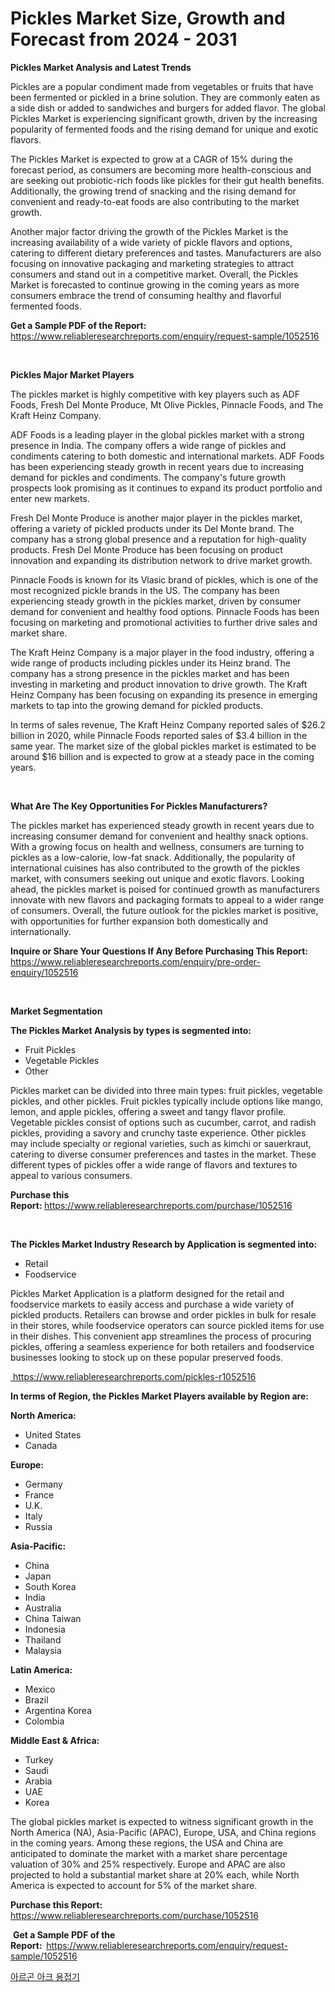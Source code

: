 <p><h1>Pickles Market Size, Growth and Forecast from 2024 - 2031</h1></p><p><strong>Pickles Market Analysis and Latest Trends</strong></p>
<p><p>Pickles are a popular condiment made from vegetables or fruits that have been fermented or pickled in a brine solution. They are commonly eaten as a side dish or added to sandwiches and burgers for added flavor. The global Pickles Market is experiencing significant growth, driven by the increasing popularity of fermented foods and the rising demand for unique and exotic flavors.</p><p>The Pickles Market is expected to grow at a CAGR of 15% during the forecast period, as consumers are becoming more health-conscious and are seeking out probiotic-rich foods like pickles for their gut health benefits. Additionally, the growing trend of snacking and the rising demand for convenient and ready-to-eat foods are also contributing to the market growth.</p><p>Another major factor driving the growth of the Pickles Market is the increasing availability of a wide variety of pickle flavors and options, catering to different dietary preferences and tastes. Manufacturers are also focusing on innovative packaging and marketing strategies to attract consumers and stand out in a competitive market. Overall, the Pickles Market is forecasted to continue growing in the coming years as more consumers embrace the trend of consuming healthy and flavorful fermented foods.</p></p>
<p><strong>Get a Sample PDF of the Report:&nbsp;</strong> <a href="https://www.reliableresearchreports.com/enquiry/request-sample/1052516">https://www.reliableresearchreports.com/enquiry/request-sample/1052516</a></p>
<p>&nbsp;</p>
<p><strong>Pickles Major Market Players</strong></p>
<p><p>The pickles market is highly competitive with key players such as ADF Foods, Fresh Del Monte Produce, Mt Olive Pickles, Pinnacle Foods, and The Kraft Heinz Company. </p><p>ADF Foods is a leading player in the global pickles market with a strong presence in India. The company offers a wide range of pickles and condiments catering to both domestic and international markets. ADF Foods has been experiencing steady growth in recent years due to increasing demand for pickles and condiments. The company's future growth prospects look promising as it continues to expand its product portfolio and enter new markets.</p><p>Fresh Del Monte Produce is another major player in the pickles market, offering a variety of pickled products under its Del Monte brand. The company has a strong global presence and a reputation for high-quality products. Fresh Del Monte Produce has been focusing on product innovation and expanding its distribution network to drive market growth.</p><p>Pinnacle Foods is known for its Vlasic brand of pickles, which is one of the most recognized pickle brands in the US. The company has been experiencing steady growth in the pickles market, driven by consumer demand for convenient and healthy food options. Pinnacle Foods has been focusing on marketing and promotional activities to further drive sales and market share.</p><p>The Kraft Heinz Company is a major player in the food industry, offering a wide range of products including pickles under its Heinz brand. The company has a strong presence in the pickles market and has been investing in marketing and product innovation to drive growth. The Kraft Heinz Company has been focusing on expanding its presence in emerging markets to tap into the growing demand for pickled products.</p><p>In terms of sales revenue, The Kraft Heinz Company reported sales of $26.2 billion in 2020, while Pinnacle Foods reported sales of $3.4 billion in the same year. The market size of the global pickles market is estimated to be around $16 billion and is expected to grow at a steady pace in the coming years.</p></p>
<p>&nbsp;</p>
<p><strong>What Are The Key Opportunities For Pickles Manufacturers?</strong></p>
<p><p>The pickles market has experienced steady growth in recent years due to increasing consumer demand for convenient and healthy snack options. With a growing focus on health and wellness, consumers are turning to pickles as a low-calorie, low-fat snack. Additionally, the popularity of international cuisines has also contributed to the growth of the pickles market, with consumers seeking out unique and exotic flavors. Looking ahead, the pickles market is poised for continued growth as manufacturers innovate with new flavors and packaging formats to appeal to a wider range of consumers. Overall, the future outlook for the pickles market is positive, with opportunities for further expansion both domestically and internationally.</p></p>
<p><strong>Inquire or Share Your Questions If Any Before Purchasing This Report:</strong> <a href="https://www.reliableresearchreports.com/enquiry/pre-order-enquiry/1052516">https://www.reliableresearchreports.com/enquiry/pre-order-enquiry/1052516</a></p>
<p>&nbsp;</p>
<p><strong>Market Segmentation</strong></p>
<p><strong>The Pickles Market Analysis by types is segmented into:</strong></p>
<p><ul><li>Fruit Pickles</li><li>Vegetable Pickles</li><li>Other</li></ul></p>
<p><p>Pickles market can be divided into three main types: fruit pickles, vegetable pickles, and other pickles. Fruit pickles typically include options like mango, lemon, and apple pickles, offering a sweet and tangy flavor profile. Vegetable pickles consist of options such as cucumber, carrot, and radish pickles, providing a savory and crunchy taste experience. Other pickles may include specialty or regional varieties, such as kimchi or sauerkraut, catering to diverse consumer preferences and tastes in the market. These different types of pickles offer a wide range of flavors and textures to appeal to various consumers.</p></p>
<p><strong>Purchase this Report:&nbsp;</strong><a href="https://www.reliableresearchreports.com/purchase/1052516">https://www.reliableresearchreports.com/purchase/1052516</a></p>
<p>&nbsp;</p>
<p><strong>The Pickles Market Industry Research by Application is segmented into:</strong></p>
<p><ul><li>Retail</li><li>Foodservice</li></ul></p>
<p><p>Pickles Market Application is a platform designed for the retail and foodservice markets to easily access and purchase a wide variety of pickled products. Retailers can browse and order pickles in bulk for resale in their stores, while foodservice operators can source pickled items for use in their dishes. This convenient app streamlines the process of procuring pickles, offering a seamless experience for both retailers and foodservice businesses looking to stock up on these popular preserved foods.</p></p>
<p><a href="https://www.reliableresearchreports.com/pickles-r1052516">&nbsp;https://www.reliableresearchreports.com/pickles-r1052516</a></p>
<p><strong>In terms of Region, the Pickles Market Players available by Region are:</strong></p>
<p>
    <p> <strong> North America: </strong>
        <ul>
            <li>United States</li>
            <li>Canada</li>
        </ul>
        </p> 
    <p> <strong> Europe: </strong>
        <ul>
            <li>Germany</li>
            <li>France</li>
            <li>U.K.</li>
            <li>Italy</li>
            <li>Russia</li>
        </ul>
        </p> 
    <p> <strong> Asia-Pacific: </strong>
        <ul>
            <li>China</li>
            <li>Japan</li>
            <li>South Korea</li>
            <li>India</li>
            <li>Australia</li>
            <li>China Taiwan</li>
            <li>Indonesia</li>
            <li>Thailand</li>
            <li>Malaysia</li>
        </ul>
        </p> 
    <p> <strong> Latin America: </strong>
        <ul>
            <li>Mexico</li>
            <li>Brazil</li>
            <li>Argentina Korea</li>
            <li>Colombia</li>
        </ul>
        </p> 
    <p> <strong> Middle East & Africa: </strong>
        <ul>
            <li>Turkey</li>
            <li>Saudi</li>
            <li>Arabia</li>
            <li>UAE</li>
            <li>Korea</li>
        </ul>
    </p>
    </p>
<p><p>The global pickles market is expected to witness significant growth in the North America (NA), Asia-Pacific (APAC), Europe, USA, and China regions in the coming years. Among these regions, the USA and China are anticipated to dominate the market with a market share percentage valuation of 30% and 25% respectively. Europe and APAC are also projected to hold a substantial market share at 20% each, while North America is expected to account for 5% of the market share.</p></p>
<p><strong>Purchase this Report: </strong><a href="https://www.reliableresearchreports.com/purchase/1052516">https://www.reliableresearchreports.com/purchase/1052516</a></p>
<p>&nbsp;<strong>Get a Sample PDF of the Report:&nbsp;&nbsp;</strong><a href="https://www.reliableresearchreports.com/enquiry/request-sample/1052516">https://www.reliableresearchreports.com/enquiry/request-sample/1052516</a></p>
<p><strong></strong></p>
<p><p><a href="https://github.com/AlbertotDouglas44367/Market-Research-Report-List-1/blob/main/666834317762.md">아르곤 아크 용접기</a></p></p>